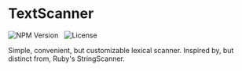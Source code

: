 # TextScanner
![NPM Version](https://img.shields.io/badge/VERSION-0.0.6-BC0000?logo=npm&style=for-the-badge) &nbsp;
![License](https://img.shields.io/badge/LICENSE-MIT-blue?style=for-the-badge)

Simple, convenient, but customizable lexical scanner. Inspired by, but distinct from, Ruby's StringScanner.